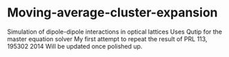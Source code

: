 # Moving-average-cluster-expansion
Simulation of dipole-dipole interactions in optical lattices
Uses Qutip for the master equation solver
My first attempt to repeat the result of PRL 113, 195302 2014
Will be updated once polished up.
